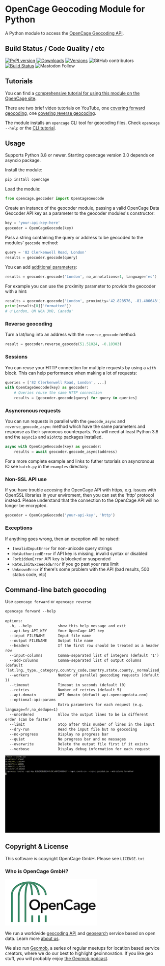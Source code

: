 # OpenCage Geocoding Module for Python

A Python module to access the [OpenCage Geocoding API](https://opencagedata.com/).

## Build Status / Code Quality / etc

[![PyPI version](https://badge.fury.io/py/opencage.svg)](https://badge.fury.io/py/opencage)
[![Downloads](https://pepy.tech/badge/opencage/month)](https://pepy.tech/project/opencage)
[![Versions](https://img.shields.io/pypi/pyversions/opencage)](https://pypi.org/project/opencage/)
![GitHub contributors](https://img.shields.io/github/contributors/opencagedata/python-opencage-geocoder)
[![Build Status](https://github.com/OpenCageData/python-opencage-geocoder/actions/workflows/build.yml/badge.svg?branch=master)](https://github.com/OpenCageData/python-opencage-geocoder/actions/workflows/build.yml)
![Mastodon Follow](https://img.shields.io/mastodon/follow/109287663468501769?domain=https%3A%2F%2Fen.osm.town%2F&style=social)

## Tutorials

You can find a [comprehensive tutorial for using this module on the OpenCage site](https://opencagedata.com/tutorials/geocode-in-python).

There are two brief video tutorials on YouTube, one [covering forward geocoding](https://www.youtube.com/watch?v=9bXu8-LPr5c), one [covering reverse geocoding](https://www.youtube.com/watch?v=u-kkE4yA-z0).

The module installs an `opencage` CLI tool for geocoding files. Check `opencage --help` or the [CLI tutorial](https://opencagedata.com/tutorials/geocode-in-cli).


## Usage

Supports Python 3.8 or newer. Starting opencage version 3.0 depends on asyncio package.

Install the module:

```bash
pip install opencage
```

Load the module:

```python
from opencage.geocoder import OpenCageGeocode
```

Create an instance of the geocoder module, passing a valid OpenCage Data Geocoder API key
as a parameter to the geocoder modules's constructor:

```python
key = 'your-api-key-here'
geocoder = OpenCageGeocode(key)
```

Pass a string containing the query or address to be geocoded to the modules' `geocode` method:

```python
query = '82 Clerkenwell Road, London'
results = geocoder.geocode(query)
```

You can add [additional parameters](https://opencagedata.com/api#forward-opt):

```python
results = geocoder.geocode('London', no_annotations=1, language='es')
```

For example you can use the proximity parameter to provide the geocoder with a hint:

```python
results = geocoder.geocode('London', proximity='42.828576, -81.406643')
print(results[0]['formatted'])
# u'London, ON N6A 3M8, Canada'
```

### Reverse geocoding

Turn a lat/long into an address with the `reverse_geocode` method:

```python
result = geocoder.reverse_geocode(51.51024, -0.10303)
```

### Sessions

You can reuse your HTTP connection for multiple requests by
using a `with` block. This can help performance when making
a lot of requests:

```python
queries = ['82 Clerkenwell Road, London', ...]
with OpenCageGeocode(key) as geocoder:
    # Queries reuse the same HTTP connection
    results = [geocoder.geocode(query) for query in queries]
```

### Asyncronous requests

You can run requests in parallel with the `geocode_async` and `reverse_geocode_async`
method which have the same parameters and response as their synronous counterparts.
You will need at least Python 3.8 and the `asyncio` and `aiohttp` packages installed.

```python
async with OpenCageGeocode(key) as geocoder:
    results = await geocoder.geocode_async(address)
```

For a more complete example and links to futher tutorials on asyncronous IO see
`batch.py` in the `examples` directory.

### Non-SSL API use

If you have trouble accesing the OpenCage API with https, e.g. issues with OpenSSL
libraries in your enviroment, then you can set the 'http' protocol instead. Please
understand that the connection to the OpenCage API will no longer be encrypted.

```python
geocoder = OpenCageGeocode('your-api-key', 'http')
```

### Exceptions

If anything goes wrong, then an exception will be raised:

- `InvalidInputError` for non-unicode query strings
- `NotAuthorizedError` if API key is missing, invalid syntax or disabled
- `ForbiddenError` API key is blocked or suspended
- `RateLimitExceededError` if you go past your rate limit
- `UnknownError` if there's some problem with the API (bad results, 500 status code, etc)

## Command-line batch geocoding

Use `opencage forward` or `opencage reverse`

```
opencage forward --help

options:
  -h, --help            show this help message and exit
  --api-key API_KEY     Your OpenCage API key
  --input FILENAME      Input file name
  --output FILENAME     Output file name
  --headers             If the first row should be treated as a header row
  --input-columns       Comma-separated list of integers (default '1')
  --add-columns         Comma-separated list of output columns (default 'lat,lng,_type,_category,country_code,country,state,county,_normalized_city,postcode,road,house_number,confidence,formatted')
  --workers             Number of parallel geocoding requests (default 1)
  --timeout             Timeout in seconds (default 10)
  --retries             Number of retries (default 5)
  --api-domain          API domain (default api.opencagedata.com)
  --optional-api-params
                        Extra parameters for each request (e.g. language=fr,no_dedupe=1)
  --unordered           Allow the output lines to be in different order (can be faster)
  --limit               Stop after this number of lines in the input
  --dry-run             Read the input file but no geocoding
  --no-progress         Display no progress bar
  --quiet               No progress bar and no messages
  --overwrite           Delete the output file first if it exists
  --verbose             Display debug information for each request
```

<img src="batch-progress.gif"/>


## Copyright & License

This software is copyright OpenCage GmbH.
Please see `LICENSE.txt`

### Who is OpenCage GmbH?

<a href="https://opencagedata.com"><img src="opencage_logo_300_150.png"/></a>

We run a worldwide [geocoding API](https://opencagedata.com/api) and [geosearch](https://opencagedata.com/geosearch) service based on open data.
Learn more [about us](https://opencagedata.com/about).

We also run [Geomob](https://thegeomob.com), a series of regular meetups for location based service creators, where we do our best to highlight geoinnovation. If you like geo stuff, you will probably enjoy [the Geomob podcast](https://thegeomob.com/podcast/).
